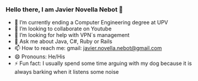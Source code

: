 ### Hello there, I am Javier Novella Nebot 👋

- 🔭 I’m currently ending a Computer Engineering degree at UPV
- 👯 I’m looking to collaborate on Youtube
- 🤔 I’m looking for help with VPN´s management
- 💬 Ask me about Java, C#, Ruby or Rails
- 📫 How to reach me: gmail: javier.novella.nebot@gmail.com
- 😄 Pronouns: He/His
- ⚡ Fun fact: I usually spend some time arguing with my dog because it is always barking when it listens some noise 

